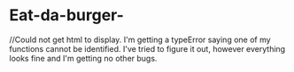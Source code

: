# Eat-da-burger-

//Could not get html to display. I'm getting a typeError saying one of my functions cannot be identified. I've tried to figure it out, however everything looks fine and I'm getting no other bugs.
